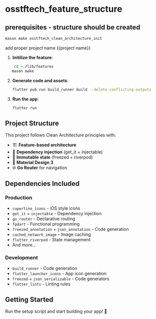 # osstftech_feature_structure

## prerequisites - structure should be created
```bash
mason make osstftech_clean_architecture_init 
```

add proper project name {{project name}}


1. **Initilize the feature**:

```bash
    cd ~./lib/features
   mason make 
   ```

2. **Generate code and assets**:
   ```bash
   flutter pub run build_runner build --delete-conflicting-outputs
   ```

3. **Run the app**:
   ```bash
   flutter run
   ```

## Project Structure

This project follows Clean Architecture principles with:
- 🏗️ **Feature-based architecture**
- 🔄 **Dependency injection** (get_it + injectable)
- 🧊 **Immutable state** (freezed + riverpod)
- 🎨 **Material Design 3**
- 🌐 **Go Router** for navigation

## Dependencies Included

### Production
- `cupertino_icons` - iOS style icons
- `get_it` + `injectable` - Dependency injection
- `go_router` - Declarative routing
- `fpdart` - Functional programming
- `freezed_annotation` + `json_annotation` - Code generation
- `cached_network_image` - Image caching
- `flutter_riverpod` - State management
- And more...

### Development
- `build_runner` - Code generation
- `flutter_launcher_icons` - App icon generation
- `freezed` + `json_serializable` - Code generators
- `flutter_lints` - Linting rules

## Getting Started

Run the setup script and start building your app! 🚀